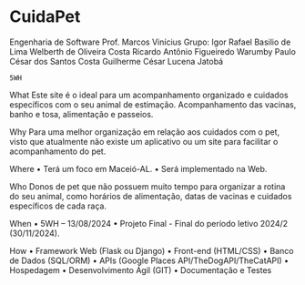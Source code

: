 # CuidaPet
Engenharia de Software
Prof. Marcos Vinícius
Grupo:
Igor Rafael Basilio de Lima
Welberth de Oliveira Costa
Ricardo Antônio Figueiredo Warumby
Paulo César dos Santos Costa
Guilherme César Lucena Jatobá

	5WH	

What
Este site é o ideal para um acompanhamento organizado e cuidados específicos com o seu animal de estimação. Acompanhamento das vacinas, banho e tosa, alimentação e passeios.

Why
Para uma melhor organização em relação aos cuidados com o pet, visto que atualmente não existe um aplicativo ou um site para facilitar o acompanhamento do pet.

Where
•	Terá um foco em Maceió-AL.
•	Será implementado na Web.

Who
Donos de pet que não possuem muito tempo para organizar a rotina do seu animal, como horários de alimentação, datas de vacinas e cuidados específicos de cada raça.

When
•	5WH – 13/08/2024
•	Projeto Final - Final do período letivo 2024/2 (30/11/2024).



How
•	Framework Web (Flask ou Django)
•	Front-end (HTML/CSS)
•	Banco de Dados (SQL/ORM)
•	APIs (Google Places API/TheDogAPI/TheCatAPI)
•	Hospedagem
•	Desenvolvimento Ágil (GIT)
•	Documentação e Testes

